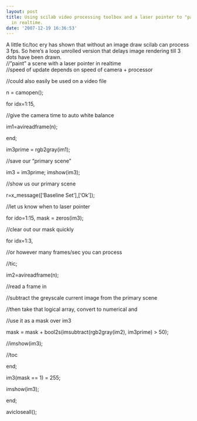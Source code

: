 ```yaml
---
layout: post
title: Using scilab video processing toolbox and a laser pointer to "paint" a scene
  in realtime.
date: '2007-12-19 16:36:53'
---
```



A little tic/toc ery has shown that without an image draw scilab can process 3 fps. So here’s a loop unrolled version that delays image rendering till 3 dots have been drawn.  
 //”paint” a scene with a laser pointer in realtime  
 //speed of update depends on speed of camera + processor

//could also easily be used on a video file

n = camopen();

for idx=1:15,

//give the camera time to auto white balance

im1=avireadframe(n);

end;

im3prime = rgb2gray(im1);

//save our “primary scene”

im3 = im3prime; imshow(im3);

//show us our primary scene

r=x_message([‘Baseline Set’],[‘Ok’]);

//let us know when to laser pointer

for ido=1:15, mask = zeros(im3);

//clear out our mask quickly

for idx=1:3,

//or however many frames/sec you can process

//tic;

im2=avireadframe(n);

//read a frame in

//subtract the greyscale current image from the primary scene

//then take that logical array, convert to numerical and

//use it as a mask over im3

mask = mask + bool2s(imsubtract(rgb2gray(im2), im3prime) > 50);

//imshow(im3);

//toc

end;

im3(mask == 1) = 255;

imshow(im3);

end;

avicloseall();


